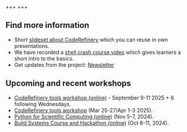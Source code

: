 +++
+++

## Find more information 

- Short [slideset about CodeRefinery](@/about/presentations.md) which you can reuse in own presentations.
- We have recorded a [shell crash course video](https://youtu.be/xbTTDLA3txI) which gives learners a short intro to the basics.
- Get updates from the project: [Newsletter](/about/newsletter/)


## Upcoming and recent workshops

- [CodeRefinery tools workshop (online)](https://coderefinery.github.io/2025-09-09-workshop/) - September 9-11 2025 + 6 following Wednesdays.
- [CodeRefinery tools workshop](https://coderefinery.github.io/2025-03-25-workshop/) (Mar 25-27/Apr 1-3 2025).
- [Python for Scientific Computing (online)](https://www.aalto.fi/en/events/python-for-scientific-computing-5-7november2024) (Nov 5-7, 2024).
- [Build Systems Course and Hackathon (online)](https://github.com/PDC-support/build-systems-course) (Oct 8-11, 2024).
